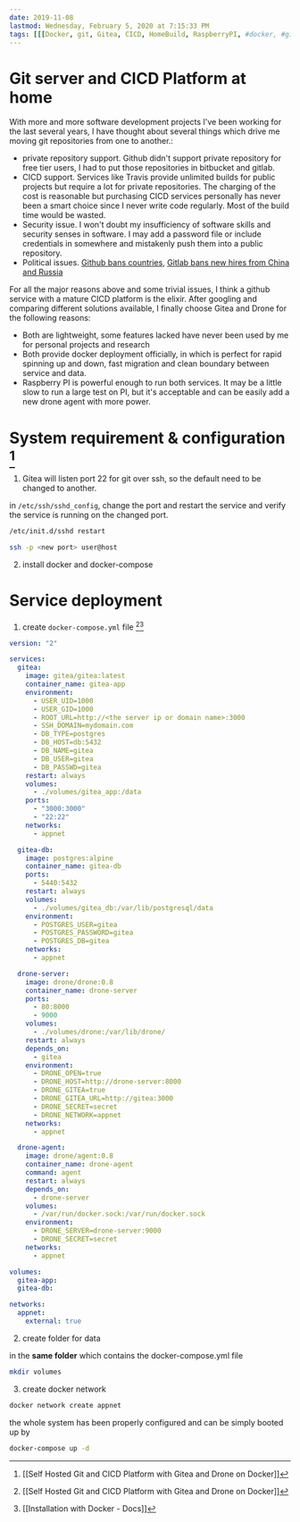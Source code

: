 ```yaml
---
date: 2019-11-08
lastmod: Wednesday, February 5, 2020 at 7:15:33 PM
tags: [[[Docker, git, Gitea, CICD, HomeBuild, RaspberryPI, #docker, #git, #cicd, #homebuild, #gitea, #raspberrypi]]]
---
```

# Git server and CICD Platform at home

With more and more software development projects I've been working for the last several years, I have thought about several things which drive me moving git repositories from one to another.:
* private repository support. Github didn't support private repository for free tier users, I had to put those repositories in bitbucket and gitlab.
* CICD support. Services like Travis provide unlimited builds for public projects but require a lot for private repositories. The charging of the cost is reasonable but purchasing CICD services personally has never been a smart choice since I never write code regularly. Most of the build time would be wasted.
* Security issue. I won't doubt my insufficiency of software skills and security senses in software. I may add a password file or include credentials in somewhere and mistakenly push them into a public repository.
* Political issues. [Github bans countries](https://techcrunch.com/2019/07/29/github-ban-sanctioned-countries/), [Gitlab bans new hires from China and Russia](https://www.theregister.co.uk/2019/11/04/gitlab_chinese_russian_support_staff_ban/)

For all the major reasons above and some trivial issues, I think a github service with a mature CICD platform is the elixir. After googling and comparing different solutions available, I finally choose Gitea and Drone for the following reasons:
* Both are lightweight, some features lacked have never been used by me for personal projects and research
* Both provide docker deployment officially, in which is perfect for rapid spinning up and down, fast migration and clean boundary between service and data.
* Raspberry PI is powerful enough to run both services. It may be a little slow to run a large test on PI, but it's acceptable and can be easily add a new drone agent with more power.


# System requirement & configuration [^37CE635261BD]

1. Gitea will listen port 22 for git over ssh, so the default need to be changed to another.

in `/etc/ssh/sshd_config`, change the port and restart the service and verify the service is running on the changed port.

```bash
/etc/init.d/sshd restart

ssh -p <new port> user@host
```

2. install docker and docker-compose

# Service deployment

1. create `docker-compose.yml` file [^37CE635261BD][^5CAEA4B438C8]

```yaml
version: "2"

services:
  gitea:
    image: gitea/gitea:latest
    container_name: gitea-app
    environment:
      - USER_UID=1000
      - USER_GID=1000
      - ROOT_URL=http://<the server ip or domain name>:3000
      - SSH_DOMAIN=mydomain.com
      - DB_TYPE=postgres
      - DB_HOST=db:5432
      - DB_NAME=gitea
      - DB_USER=gitea
      - DB_PASSWD=gitea
    restart: always
    volumes:
      - ./volumes/gitea_app:/data
    ports:
      - "3000:3000"
      - "22:22"
    networks:
      - appnet

  gitea-db:
    image: postgres:alpine
    container_name: gitea-db
    ports:
      - 5440:5432
    restart: always
    volumes:
      - ./volumes/gitea_db:/var/lib/postgresql/data
    environment:
      - POSTGRES_USER=gitea
      - POSTGRES_PASSWORD=gitea
      - POSTGRES_DB=gitea
    networks:
      - appnet

  drone-server:
    image: drone/drone:0.8
    container_name: drone-server
    ports:
      - 80:8000
      - 9000
    volumes:
      - ./volumes/drone:/var/lib/drone/
    restart: always
    depends_on:
      - gitea
    environment:
      - DRONE_OPEN=true
      - DRONE_HOST=http://drone-server:8000
      - DRONE_GITEA=true
      - DRONE_GITEA_URL=http://gitea:3000
      - DRONE_SECRET=secret
      - DRONE_NETWORK=appnet
    networks:
      - appnet

  drone-agent:
    image: drone/agent:0.8
    container_name: drone-agent
    command: agent
    restart: always
    depends_on:
      - drone-server
    volumes:
      - /var/run/docker.sock:/var/run/docker.sock
    environment:
      - DRONE_SERVER=drone-server:9000
      - DRONE_SECRET=secret
    networks:
      - appnet

volumes:
  gitea-app:
  gitea-db:

networks:
  appnet:
    external: true
```

2. create folder for data

in the **same folder** which contains the docker-compose.yml file

```bash
mkdir volumes
```

3. create docker network

```bash
docker network create appnet
```

the whole system has been properly configured and can be simply booted up by

```bash
docker-compose up -d
```

[^37CE635261BD]: [[Self Hosted Git and CICD Platform with Gitea and Drone on Docker]]

[^5CAEA4B438C8]: [[Installation with Docker - Docs]]